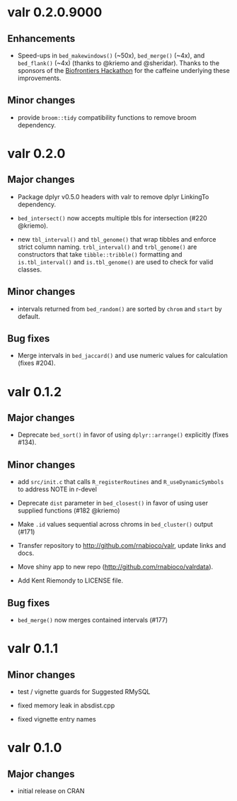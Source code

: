 # valr 0.2.0.9000

## Enhancements

* Speed-ups in `bed_makewindows()` (~50x), `bed_merge()` (~4x), and `bed_flank()` (~4x) (thanks to @kriemo and @sheridar). Thanks to the sponsors of the [Biofrontiers Hackathon](https://hackathon.colorado.edu/) for the caffeine underlying these improvements.

## Minor changes

* provide `broom::tidy` compatibility functions to remove broom dependency.

# valr 0.2.0

## Major changes

* Package dplyr v0.5.0 headers with valr to remove dplyr LinkingTo dependency.

* `bed_intersect()` now accepts multiple tbls for intersection (#220 @kriemo).

* new `tbl_interval()` and `tbl_genome()` that wrap tibbles and enforce strict column naming. `trbl_interval()` and `trbl_genome()` are constructors that take `tibble::tribble()` formatting and `is.tbl_interval()` and `is.tbl_genome()` are used to check for valid classes.

## Minor changes

* intervals returned from `bed_random()` are sorted by `chrom` and `start` by default.
  
## Bug fixes

* Merge intervals in `bed_jaccard()` and use numeric values for calculation (fixes #204).

# valr 0.1.2

## Major changes

* Deprecate `bed_sort()` in favor of using `dplyr::arrange()` explicitly (fixes #134).

## Minor changes

* add `src/init.c` that calls `R_registerRoutines` and `R_useDynamicSymbols` to address NOTE in r-devel

* Deprecate `dist` parameter in `bed_closest()` in favor of using user supplied functions (#182 @kriemo)

* Make `.id` values sequential across chroms in `bed_cluster()` output (#171)

* Transfer repository to http://github.com/rnabioco/valr, update links and docs.

* Move shiny app to new repo (http://github.com/rnabioco/valrdata).

* Add Kent Riemondy to LICENSE file.

## Bug fixes

* `bed_merge()` now merges contained intervals (#177)

# valr 0.1.1

## Minor changes

- test / vignette guards for Suggested RMySQL

- fixed memory leak in absdist.cpp

- fixed vignette entry names

# valr 0.1.0

## Major changes

- initial release on CRAN
